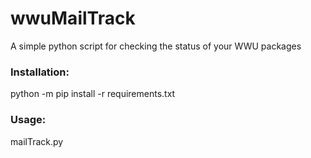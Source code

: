 # wwuMailTrack
A simple python script for checking the status of your WWU packages

### Installation:

python -m pip install -r requirements.txt


### Usage:

mailTrack.py <tracking number>
